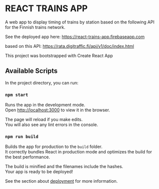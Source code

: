 # REACT TRAINS APP

A web app to display timing of trains by station based on the following API for the Finnish trains network.

See the deployed app here: https://react-trains-app.firebaseapp.com


based on this API: 
https://rata.digitraffic.fi/api/v1/doc/index.html



This project was bootstrapped with Create React App

## Available Scripts

In the project directory, you can run:

### `npm start`

Runs the app in the development mode.<br>
Open [http://localhost:3000](http://localhost:3000) to view it in the browser.

The page will reload if you make edits.<br>
You will also see any lint errors in the console.

### `npm run build`

Builds the app for production to the `build` folder.<br>
It correctly bundles React in production mode and optimizes the build for the best performance.

The build is minified and the filenames include the hashes.<br>
Your app is ready to be deployed!

See the section about [deployment](https://facebook.github.io/create-react-app/docs/deployment) for more information.

